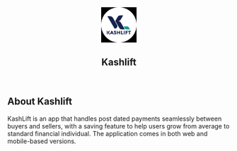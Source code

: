 

<div align="center">

<img src="../assets/kashlift-icon.jpeg" width="80">
    
<h2>Kashlift</h2>
</div>

<br  >

## About Kashlift

KashLift is an app that handles post dated payments seamlessly between buyers and sellers, with a saving feature to help users grow from average to standard financial individual. The application comes in both web and mobile-based versions.
